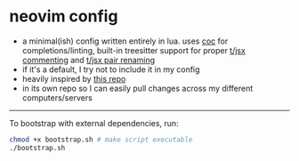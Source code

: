 # neovim config

- a minimal(ish) config written entirely in lua. uses [coc](https://github.com/neoclide/coc.nvim) for completions/linting, built-in treesitter support for proper [t/jsx commenting](https://github.com/JoosepAlviste/nvim-ts-context-commentstring) and [t/jsx pair renaming](https://github.com/windwp/nvim-ts-autotag)
- if it's a default, I try not to include it in my config
- heavily inspired by [this repo](https://github.com/LunarVim/Neovim-from-scratch)
- in its own repo so I can easily pull changes across my different computers/servers

---

To bootstrap with external dependencies, run:

```bash
chmod +x bootstrap.sh # make script executable
./bootstrap.sh
```
